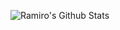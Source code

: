 
![Ramiro's Github Stats](https://github-readme-stats.vercel.app/api?username=ramirolc02&bg_color=30,0ff1ce,904e95&title_color=fff&text_color=fff)
